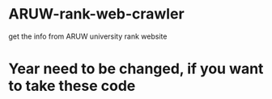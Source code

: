 # ARUW-rank-web-crawler
get the info from ARUW university rank website

# Year need to be changed, if you want to take these code
